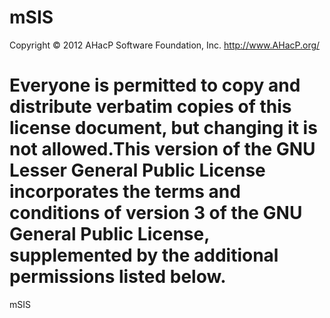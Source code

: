 mSIS
====
Copyright © 2012 AHacP Software Foundation, Inc. <http://www.AHacP.org/>

Everyone is permitted to copy and distribute verbatim copies of this license document, 
but changing it is not allowed.This version of the GNU Lesser General Public License incorporates the terms and 
conditions of version 3 of the GNU General Public License, supplemented by the additional permissions listed below.
====
mSIS